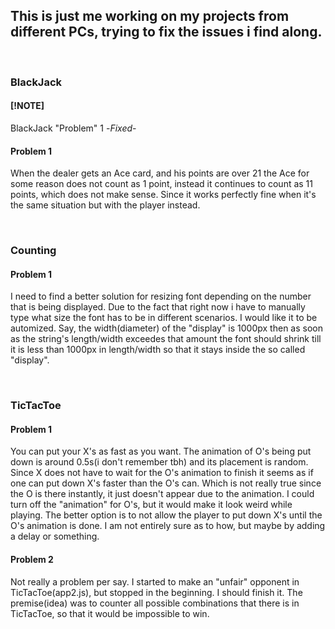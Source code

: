 ## This is just me working on my projects from different PCs, trying to fix the issues i find along.

<br />

### BlackJack
#### [!NOTE]
BlackJack "Problem" 1 -*Fixed*-
#### Problem 1
When the dealer gets an Ace card, and his points are over 21 the Ace for some reason does not count as 1 point, instead it continues to count as 11 points, which does not make sense. Since it works perfectly fine when it's the same situation but with the player instead.

<br />

### Counting
#### Problem 1
I need to find a better solution for resizing font depending on the number that is being displayed. Due to the fact that right now i have to manually type what size the font has to be in different scenarios. I would like it to be automized. Say, the width(diameter) of the "display" is 1000px then as soon as the string's length/width exceedes that amount the font should shrink till it is less than 1000px in length/width so that it stays inside the so called "display".

<br />

### TicTacToe
#### Problem 1
You can put your X's as fast as you want. The animation of O's being put down is around 0.5s(i don't remember tbh) and its placement is random. Since X does not have to wait for the O's animation to finish it seems as if one can put down X's faster than the O's can. Which is not really true since the O is there instantly, it just doesn't appear due to the animation. I could turn off the "animation" for O's, but it would make it look weird while playing. The better option is to not allow the player to put down X's until the O's animation is done. I am not entirely sure as to how, but maybe by adding a delay or something.

#### Problem 2
Not really a problem per say. I started to make an "unfair" opponent in TicTacToe(app2.js), but stopped in the beginning. I should finish it. The premise(idea) was to counter all possible combinations that there is in TicTacToe, so that it would be impossible to win.
